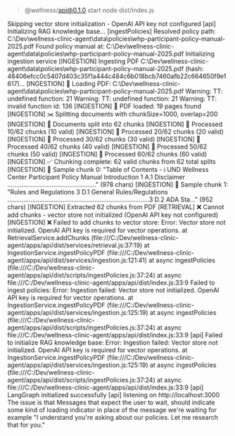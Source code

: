 
> @wellness/api@0.1.0 start
> node dist/index.js

Skipping vector store initialization - OpenAI API key not configured
[api] Initializing RAG knowledge base...
[ingestPolicies] Resolved policy path: C:\Dev\wellness-clinic-agent\data\policies\whp-participant-policy-manual-2025.pdf
Found policy manual at: C:\Dev\wellness-clinic-agent\data\policies\whp-participant-policy-manual-2025.pdf
Initializing ingestion service
[INGESTION] Ingesting PDF C:\Dev\wellness-clinic-agent\data\policies\whp-participant-policy-manual-2025.pdf (hash: 48406efcc0c5407d403c35f1a444c484c6b018bcb7460afb22c664650f9e1617)...
[INGESTION] 📖 Loading PDF: C:\Dev\wellness-clinic-agent\data\policies\whp-participant-policy-manual-2025.pdf
Warning: TT: undefined function: 21
Warning: TT: undefined function: 21
Warning: TT: invalid function id: 136
[INGESTION] 📄 PDF loaded: 19 pages found
[INGESTION] ✂️ Splitting documents with chunkSize=1000, overlap=200
[INGESTION] 📑 Documents split into 62 chunks
[INGESTION] 🔢 Processed 10/62 chunks (10 valid)
[INGESTION] 🔢 Processed 20/62 chunks (20 valid)
[INGESTION] 🔢 Processed 30/62 chunks (30 valid)
[INGESTION] 🔢 Processed 40/62 chunks (40 valid)
[INGESTION] 🔢 Processed 50/62 chunks (50 valid)
[INGESTION] 🔢 Processed 60/62 chunks (60 valid)
[INGESTION] ✅ Chunking complete: 62 valid chunks from 62 total splits
[INGESTION] 📄 Sample chunk 0: "Table of Contents - i
UND Wellness Center
Participant Policy Manual
Introduction 1
A.1  Disclaimer .................................................." (978 chars)
[INGESTION] 📄 Sample chunk 1: "Rules and Regulations 3
D.1  General Rules/Regulations ................................................................................3
D.2 ADA Sta..." (952 chars)
[INGESTION] Extracted 62 chunks from PDF
[RETRIEVAL] ❌ Cannot add chunks - vector store not initialized (OpenAI API key not configured)
[INGESTION] ❌ Failed to add chunks to vector store: Error: Vector store not initialized. OpenAI API key is required for vector operations.
    at RetrievalService.addChunks (file:///C:/Dev/wellness-clinic-agent/apps/api/dist/services/retrieval.js:37:19)
    at IngestionService.ingestPolicyPDF (file:///C:/Dev/wellness-clinic-agent/apps/api/dist/services/ingestion.js:121:41)
    at async ingestPolicies (file:///C:/Dev/wellness-clinic-agent/apps/api/dist/scripts/ingestPolicies.js:37:24)
    at async file:///C:/Dev/wellness-clinic-agent/apps/api/dist/index.js:33:9
Failed to ingest policies: Error: Ingestion failed: Vector store not initialized. OpenAI API key is required for vector operations.
    at IngestionService.ingestPolicyPDF (file:///C:/Dev/wellness-clinic-agent/apps/api/dist/services/ingestion.js:125:19)
    at async ingestPolicies (file:///C:/Dev/wellness-clinic-agent/apps/api/dist/scripts/ingestPolicies.js:37:24)
    at async file:///C:/Dev/wellness-clinic-agent/apps/api/dist/index.js:33:9
[api] Failed to initialize RAG knowledge base: Error: Ingestion failed: Vector store not initialized. OpenAI API key is required for vector operations.
    at IngestionService.ingestPolicyPDF (file:///C:/Dev/wellness-clinic-agent/apps/api/dist/services/ingestion.js:125:19)
    at async ingestPolicies (file:///C:/Dev/wellness-clinic-agent/apps/api/dist/scripts/ingestPolicies.js:37:24)
    at async file:///C:/Dev/wellness-clinic-agent/apps/api/dist/index.js:33:9
[api] LangGraph initialized successfully
[api] listening on http://localhost:3000
The issue is that 
Messages that expect the user to wait, should indicate some kind of loading indicator in place of the message we're waiting for example "I understand you're asking about our policies. Let me research that for you."
